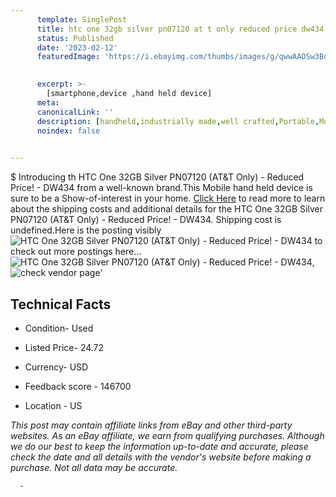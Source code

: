 ```yaml
---
      template: SinglePost
      title: htc one 32gb silver pn07120 at t only reduced price dw434
      status: Published
      date: '2023-02-12'
      featuredImage: 'https://i.ebayimg.com/thumbs/images/g/qwwAAOSw3BdjM0t0/s-l225.jpg'
       

      excerpt: >-
        [smartphone,device ,hand held device]
      meta:
      canonicalLink: ''
      description: [handheld,industrially made,well crafted,Portable,Mobile,Compact,Convenient,Lightweight,Maneuverable,Man-portable,Miniature,Carriable,Hand-held,Light,Holdable,Transportable,Mobile device,Pocket-sized,On-the-go,Wireless,Cordless,Compact size,Convenient size, smartphone,device ,hand held device]
      noindex: false
      

---
```

$
      Introducing th HTC One 32GB Silver PN07120 (AT&T Only) - Reduced Price! - DW434 from a well-known brand.This Mobile hand held device is sure to be a Show-of-interest in your home. [Click Here](https://www.ebay.com/itm/275477889814?hash=item4023c30316%3Ag%3AqwwAAOSw3BdjM0t0&mkevt=1&mkcid=1&mkrid=711-53200-19255-0&campid=%253CePNCampaignId%253E&customid=%253CreferenceId%253E&toolid=10049) to read more to learn about the shipping costs and additional details for the HTC One 32GB Silver PN07120 (AT&T Only) - Reduced Price! - DW434. Shipping cost is undefined.Here is the posting visibly ![HTC One 32GB Silver PN07120 (AT&T Only) - Reduced Price! - DW434](https://i.ebayimg.com/thumbs/images/g/qwwAAOSw3BdjM0t0/s-l225.jpg) to check out more postings here... ![HTC One 32GB Silver PN07120 (AT&T Only) - Reduced Price! - DW434](https://i.ebayimg.com/images/g/qwwAAOSw3BdjM0t0/s-l1600.jpg), ![check vendor page](https://origin-galleryplus.ebayimg.com/ws/web/275477889814_2_0_1/225x225.jpg,https://origin-galleryplus.ebayimg.com/ws/web/275477889814_3_0_1/225x225.jpg,https://origin-galleryplus.ebayimg.com/ws/web/275477889814_4_0_1/225x225.jpg,https://origin-galleryplus.ebayimg.com/ws/web/275477889814_5_0_1/225x225.jpg)'

      

 ## Technical Facts 



     
      

 - Condition- Used 


      

 - Listed Price- 24.72 


      

 - Currency- USD 


      

 - Feedback score - 146700 


      

 - Location - US 


      
      

 *_This post may contain affiliate links from eBay and other third-party websites. As an eBay affiliate, we earn from qualifying purchases. Although we do our best to keep the information up-to-date and accurate, please check the date and all details with the vendor's website before making a purchase. Not all data may be accurate._*




      -
